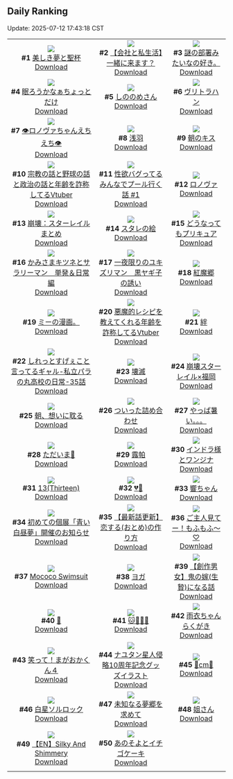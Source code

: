 ## Daily Ranking
Update: 2025-07-12 17:43:18 CST

|      |      |      |
| :----: | :----: | :----: |
| ![](https://i.pixiv.re/c/240x480/img-master/img/2025/07/11/00/00/08/132547500_p0_master1200.jpg)<br>**#1** [美しき夢と聖杯](https://www.pixiv.net/artworks/132547500)<br>[Download](https://i.pixiv.re/img-original/img/2025/07/11/00/00/08/132547500_p0.png) | ![](https://i.pixiv.re/c/240x480/img-master/img/2025/07/11/12/00/12/132561293_p0_master1200.jpg)<br>**#2** [【会社と私生活】一緒に来ます？](https://www.pixiv.net/artworks/132561293)<br>[Download](https://i.pixiv.re/img-original/img/2025/07/11/12/00/12/132561293_p0.jpg) | ![](https://i.pixiv.re/c/240x480/img-master/img/2025/07/10/13/14/15/132517734_p0_master1200.jpg)<br>**#3** [謎の部署みたいなの好き。](https://www.pixiv.net/artworks/132517734)<br>[Download](https://i.pixiv.re/img-original/img/2025/07/10/13/14/15/132517734_p0.jpg) |
| ![](https://i.pixiv.re/c/240x480/img-master/img/2025/07/11/07/30/03/132556763_p0_master1200.jpg)<br>**#4** [眠ろうかなぁちょっとだけ](https://www.pixiv.net/artworks/132556763)<br>[Download](https://i.pixiv.re/img-original/img/2025/07/11/07/30/03/132556763_p0.jpg) | ![](https://i.pixiv.re/c/240x480/img-master/img/2025/07/11/16/05/19/132566202_p0_master1200.jpg)<br>**#5** [しののめさん](https://www.pixiv.net/artworks/132566202)<br>[Download](https://i.pixiv.re/img-original/img/2025/07/11/16/05/19/132566202_p0.jpg) | ![](https://i.pixiv.re/c/240x480/img-master/img/2025/07/10/17/27/46/132531789_p0_master1200.jpg)<br>**#6** [ヴリトラハン](https://www.pixiv.net/artworks/132531789)<br>[Download](https://i.pixiv.re/img-original/img/2025/07/10/17/27/46/132531789_p0.jpg) |
| ![](https://i.pixiv.re/c/240x480/img-master/img/2025/07/10/00/00/15/132511266_p0_master1200.jpg)<br>**#7** [👁ロノヴァちゃんえちえち👁](https://www.pixiv.net/artworks/132511266)<br>[Download](https://i.pixiv.re/img-original/img/2025/07/10/00/00/15/132511266_p0.jpg) | ![](https://i.pixiv.re/c/240x480/img-master/img/2025/07/10/00/30/03/132512739_p0_master1200.jpg)<br>**#8** [浅羽](https://www.pixiv.net/artworks/132512739)<br>[Download](https://i.pixiv.re/img-original/img/2025/07/10/00/30/03/132512739_p0.jpg) | ![](https://i.pixiv.re/c/240x480/img-master/img/2025/07/11/00/00/04/132547468_p0_master1200.jpg)<br>**#9** [朝のキス](https://www.pixiv.net/artworks/132547468)<br>[Download](https://i.pixiv.re/img-original/img/2025/07/11/00/00/04/132547468_p0.png) |
| ![](https://i.pixiv.re/c/240x480/img-master/img/2025/07/10/21/02/23/132539509_p0_master1200.jpg)<br>**#10** [宗教の話と野球の話と政治の話と年齢を詐称してるVtuber](https://www.pixiv.net/artworks/132539509)<br>[Download](https://i.pixiv.re/img-original/img/2025/07/10/21/02/23/132539509_p0.png) | ![](https://i.pixiv.re/c/240x480/img-master/img/2025/07/10/01/34/19/132514571_p0_master1200.jpg)<br>**#11** [性欲バグってるみんなでプール行く話 #1](https://www.pixiv.net/artworks/132514571)<br>[Download](https://i.pixiv.re/img-original/img/2025/07/10/01/34/19/132514571_p0.jpg) | ![](https://i.pixiv.re/c/240x480/img-master/img/2025/07/10/01/46/19/132515077_p0_master1200.jpg)<br>**#12** [ロノヴァ](https://www.pixiv.net/artworks/132515077)<br>[Download](https://i.pixiv.re/img-original/img/2025/07/10/01/46/19/132515077_p0.jpg) |
| ![](https://i.pixiv.re/c/240x480/img-master/img/2025/07/11/12/53/33/132562481_p0_master1200.jpg)<br>**#13** [崩壊：スターレイルまとめ](https://www.pixiv.net/artworks/132562481)<br>[Download](https://i.pixiv.re/img-original/img/2025/07/11/12/53/33/132562481_p0.jpg) | ![](https://i.pixiv.re/c/240x480/img-master/img/2025/07/11/21/57/37/132578480_p0_master1200.jpg)<br>**#14** [スタレの絵](https://www.pixiv.net/artworks/132578480)<br>[Download](https://i.pixiv.re/img-original/img/2025/07/11/21/57/37/132578480_p0.jpg) | ![](https://i.pixiv.re/c/240x480/img-master/img/2025/07/10/03/15/07/132516828_p0_master1200.jpg)<br>**#15** [どうなってもプリキュア](https://www.pixiv.net/artworks/132516828)<br>[Download](https://i.pixiv.re/img-original/img/2025/07/10/03/15/07/132516828_p0.jpg) |
| ![](https://i.pixiv.re/c/240x480/img-master/img/2025/07/11/08/35/57/132557902_p0_master1200.jpg)<br>**#16** [かみさまキツネとサラリーマン　単発＆日常編](https://www.pixiv.net/artworks/132557902)<br>[Download](https://i.pixiv.re/img-original/img/2025/07/11/08/35/57/132557902_p0.jpg) | ![](https://i.pixiv.re/c/240x480/img-master/img/2025/07/10/14/28/55/132528145_p0_master1200.jpg)<br>**#17** [一夜限りのユキズリマン　黒ヤギ子の誘い](https://www.pixiv.net/artworks/132528145)<br>[Download](https://i.pixiv.re/img-original/img/2025/07/10/14/28/55/132528145_p0.png) | ![](https://i.pixiv.re/c/240x480/img-master/img/2025/07/10/00/04/51/132511766_p0_master1200.jpg)<br>**#18** [紅魔郷](https://www.pixiv.net/artworks/132511766)<br>[Download](https://i.pixiv.re/img-original/img/2025/07/10/00/04/51/132511766_p0.jpg) |
| ![](https://i.pixiv.re/c/240x480/img-master/img/2025/07/10/03/54/18/132517383_p0_master1200.jpg)<br>**#19** [ミーの漫画。](https://www.pixiv.net/artworks/132517383)<br>[Download](https://i.pixiv.re/img-original/img/2025/07/10/03/54/18/132517383_p0.jpg) | ![](https://i.pixiv.re/c/240x480/img-master/img/2025/07/11/21/08/11/132576380_p0_master1200.jpg)<br>**#20** [悪魔的レシピを教えてくれる年齢を詐称してるVtuber](https://www.pixiv.net/artworks/132576380)<br>[Download](https://i.pixiv.re/img-original/img/2025/07/11/21/08/11/132576380_p0.jpg) | ![](https://i.pixiv.re/c/240x480/img-master/img/2025/07/11/00/00/10/132547521_p0_master1200.jpg)<br>**#21** [絆](https://www.pixiv.net/artworks/132547521)<br>[Download](https://i.pixiv.re/img-original/img/2025/07/11/00/00/10/132547521_p0.jpg) |
| ![](https://i.pixiv.re/c/240x480/img-master/img/2025/07/10/00/00/21/132511308_p0_master1200.jpg)<br>**#22** [しれっとすげぇこと言ってるギャル-私立パラの丸高校の日常-35話](https://www.pixiv.net/artworks/132511308)<br>[Download](https://i.pixiv.re/img-original/img/2025/07/10/00/00/21/132511308_p0.jpg) | ![](https://i.pixiv.re/c/240x480/img-master/img/2025/07/10/00/00/06/132511183_p0_master1200.jpg)<br>**#23** [壊滅](https://www.pixiv.net/artworks/132511183)<br>[Download](https://i.pixiv.re/img-original/img/2025/07/10/00/00/06/132511183_p0.png) | ![](https://i.pixiv.re/c/240x480/img-master/img/2025/07/10/07/07/21/132520094_p0_master1200.jpg)<br>**#24** [崩壊スターレイル×福岡](https://www.pixiv.net/artworks/132520094)<br>[Download](https://i.pixiv.re/img-original/img/2025/07/10/07/07/21/132520094_p0.jpg) |
| ![](https://i.pixiv.re/c/240x480/img-master/img/2025/07/10/18/18/19/132533377_p0_master1200.jpg)<br>**#25** [朝、想いに耽る](https://www.pixiv.net/artworks/132533377)<br>[Download](https://i.pixiv.re/img-original/img/2025/07/10/18/18/19/132533377_p0.jpg) | ![](https://i.pixiv.re/c/240x480/img-master/img/2025/07/10/21/36/47/132541014_p0_master1200.jpg)<br>**#26** [ついった詰め合わせ](https://www.pixiv.net/artworks/132541014)<br>[Download](https://i.pixiv.re/img-original/img/2025/07/10/21/36/47/132541014_p0.jpg) | ![](https://i.pixiv.re/c/240x480/img-master/img/2025/07/10/15/29/43/132522380_p0_master1200.jpg)<br>**#27** [やっぱ暑い。。。](https://www.pixiv.net/artworks/132522380)<br>[Download](https://i.pixiv.re/img-original/img/2025/07/10/15/29/43/132522380_p0.png) |
| ![](https://i.pixiv.re/c/240x480/img-master/img/2025/07/10/20/27/43/132537990_p0_master1200.jpg)<br>**#28** [ただいま🌼](https://www.pixiv.net/artworks/132537990)<br>[Download](https://i.pixiv.re/img-original/img/2025/07/10/20/27/43/132537990_p0.jpg) | ![](https://i.pixiv.re/c/240x480/img-master/img/2025/07/10/14/31/44/132528204_p0_master1200.jpg)<br>**#29** [露帕](https://www.pixiv.net/artworks/132528204)<br>[Download](https://i.pixiv.re/img-original/img/2025/07/10/14/31/44/132528204_p0.jpg) | ![](https://i.pixiv.re/c/240x480/img-master/img/2025/07/11/21/21/31/132576942_p0_master1200.jpg)<br>**#30** [インドラ様とワンジナ](https://www.pixiv.net/artworks/132576942)<br>[Download](https://i.pixiv.re/img-original/img/2025/07/11/21/21/31/132576942_p0.jpg) |
| ![](https://i.pixiv.re/c/240x480/img-master/img/2025/07/11/04/38/19/132554296_p0_master1200.jpg)<br>**#31** [13(Thirteen)](https://www.pixiv.net/artworks/132554296)<br>[Download](https://i.pixiv.re/img-original/img/2025/07/11/04/38/19/132554296_p0.png) | ![](https://i.pixiv.re/c/240x480/img-master/img/2025/07/10/17/00/03/132531034_p0_master1200.jpg)<br>**#32** [💔🎀](https://www.pixiv.net/artworks/132531034)<br>[Download](https://i.pixiv.re/img-original/img/2025/07/10/17/00/03/132531034_p0.jpg) | ![](https://i.pixiv.re/c/240x480/img-master/img/2025/07/11/00/02/04/132547907_p0_master1200.jpg)<br>**#33** [響ちゃん](https://www.pixiv.net/artworks/132547907)<br>[Download](https://i.pixiv.re/img-original/img/2025/07/11/00/02/04/132547907_p0.png) |
| ![](https://i.pixiv.re/c/240x480/img-master/img/2025/07/10/20/00/14/132536880_p0_master1200.jpg)<br>**#34** [初めての個展「青い白昼夢」開催のお知らせ](https://www.pixiv.net/artworks/132536880)<br>[Download](https://i.pixiv.re/img-original/img/2025/07/10/20/00/14/132536880_p0.jpg) | ![](https://i.pixiv.re/c/240x480/img-master/img/2025/07/11/12/29/19/132561985_p0_master1200.jpg)<br>**#35** [【最新話更新】恋する(おとめ)の作り方](https://www.pixiv.net/artworks/132561985)<br>[Download](https://i.pixiv.re/img-original/img/2025/07/11/12/29/19/132561985_p0.png) | ![](https://i.pixiv.re/c/240x480/img-master/img/2025/07/10/00/00/22/132511313_p0_master1200.jpg)<br>**#36** [ご主人見てー！もふもふ～♡](https://www.pixiv.net/artworks/132511313)<br>[Download](https://i.pixiv.re/img-original/img/2025/07/10/00/00/22/132511313_p0.jpg) |
| ![](https://i.pixiv.re/c/240x480/img-master/img/2025/07/10/11/44/02/132524797_p0_master1200.jpg)<br>**#37** [Mococo Swimsuit](https://www.pixiv.net/artworks/132524797)<br>[Download](https://i.pixiv.re/img-original/img/2025/07/10/11/44/02/132524797_p0.png) | ![](https://i.pixiv.re/c/240x480/img-master/img/2025/07/10/00/00/19/132511291_p0_master1200.jpg)<br>**#38** [ヨガ](https://www.pixiv.net/artworks/132511291)<br>[Download](https://i.pixiv.re/img-original/img/2025/07/10/00/00/19/132511291_p0.png) | ![](https://i.pixiv.re/c/240x480/img-master/img/2025/07/10/11/08/51/132524195_p0_master1200.jpg)<br>**#39** [【創作男女】鬼の嫁(生贄)になる話](https://www.pixiv.net/artworks/132524195)<br>[Download](https://i.pixiv.re/img-original/img/2025/07/10/11/08/51/132524195_p0.jpg) |
| ![](https://i.pixiv.re/c/240x480/img-master/img/2025/07/10/13/25/06/132526890_p0_master1200.jpg)<br>**#40** [🦊](https://www.pixiv.net/artworks/132526890)<br>[Download](https://i.pixiv.re/img-original/img/2025/07/10/13/25/06/132526890_p0.jpg) | ![](https://i.pixiv.re/c/240x480/img-master/img/2025/07/10/00/00/09/132511221_p0_master1200.jpg)<br>**#41** [🐱🍞🥖🥐](https://www.pixiv.net/artworks/132511221)<br>[Download](https://i.pixiv.re/img-original/img/2025/07/10/00/00/09/132511221_p0.jpg) | ![](https://i.pixiv.re/c/240x480/img-master/img/2025/07/10/19/32/10/132535937_p0_master1200.jpg)<br>**#42** [雨衣ちゃんらくがき](https://www.pixiv.net/artworks/132535937)<br>[Download](https://i.pixiv.re/img-original/img/2025/07/10/19/32/10/132535937_p0.jpg) |
| ![](https://i.pixiv.re/c/240x480/img-master/img/2025/07/11/18/03/03/132569009_p0_master1200.jpg)<br>**#43** [笑って！まがおかくん４](https://www.pixiv.net/artworks/132569009)<br>[Download](https://i.pixiv.re/img-original/img/2025/07/11/18/03/03/132569009_p0.jpg) | ![](https://i.pixiv.re/c/240x480/img-master/img/2025/07/11/23/16/15/132582159_p0_master1200.jpg)<br>**#44** [ナユタン星人侵略10周年記念グッズイラスト](https://www.pixiv.net/artworks/132582159)<br>[Download](https://i.pixiv.re/img-original/img/2025/07/11/23/16/15/132582159_p0.png) | ![](https://i.pixiv.re/c/240x480/img-master/img/2025/07/10/20/31/48/132538168_p0_master1200.jpg)<br>**#45** [🩷cm🩷](https://www.pixiv.net/artworks/132538168)<br>[Download](https://i.pixiv.re/img-original/img/2025/07/10/20/31/48/132538168_p0.png) |
| ![](https://i.pixiv.re/c/240x480/img-master/img/2025/07/11/00/29/23/132549090_p0_master1200.jpg)<br>**#46** [白星ソルロック](https://www.pixiv.net/artworks/132549090)<br>[Download](https://i.pixiv.re/img-original/img/2025/07/11/00/29/23/132549090_p0.jpg) | ![](https://i.pixiv.re/c/240x480/img-master/img/2025/07/11/07/02/57/132556323_p0_master1200.jpg)<br>**#47** [未知なる夢郷を求めて](https://www.pixiv.net/artworks/132556323)<br>[Download](https://i.pixiv.re/img-original/img/2025/07/11/07/02/57/132556323_p0.jpg) | ![](https://i.pixiv.re/c/240x480/img-master/img/2025/07/11/18/57/43/132570995_p0_master1200.jpg)<br>**#48** [姐さん](https://www.pixiv.net/artworks/132570995)<br>[Download](https://i.pixiv.re/img-original/img/2025/07/11/18/57/43/132570995_p0.jpg) |
| ![](https://i.pixiv.re/c/240x480/img-master/img/2025/07/10/19/31/49/132535926_p0_master1200.jpg)<br>**#49** [【EN】Silky And Shimmery](https://www.pixiv.net/artworks/132535926)<br>[Download](https://i.pixiv.re/img-original/img/2025/07/10/19/31/49/132535926_p0.png) | ![](https://i.pixiv.re/c/240x480/img-master/img/2025/07/11/13/51/52/132563016_p0_master1200.jpg)<br>**#50** [あのそよとイチゴケーキ](https://www.pixiv.net/artworks/132563016)<br>[Download](https://i.pixiv.re/img-original/img/2025/07/11/13/51/52/132563016_p0.png) |
|      |
